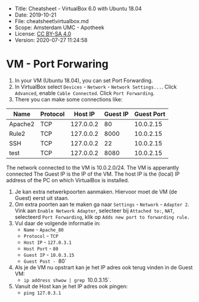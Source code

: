 * Title: Cheatsheet - VirtualBox 6.0 with Ubuntu 18.04
* Date: 2019-10-21
* File: cheatsheet\virtualbox.md
* Scope: Amsterdam UMC - Apotheek
* License: [CC BY-SA 4.0](https://creativecommons.org/licenses/by-sa/4.0/) 
* Version: 2020-07-27 11:24:58

# VM - Port Forwaring

1. In your VM (Ubuntu 18.04), you can set Port Forwarding.
1. In VirtualBox select `Devices` - `Network` - `Network Settings...`. Click `Advanced`, enable `Cable Connected`. Click `Port Forwarding`.
1. There you can make some connections like:

|Name|Protocol|Host IP|Guest IP|Guest Port|
|----|--------|-------|--------|----------|
|Apache2|TCP|127.0.0.2|80|10.0.2.15|Guest Port|
|Rule2  |TCP|127.0.0.2|8000|10.0.2.15|8000|
|SSH|TCP|127.0.0.2|22|10.0.2.15|22|
|test|TCP|127.0.0.2|8080|10.0.2.15|80|

The network connected to the VM is 10.0.2.0/24. The VM is apperantly connected 
The Guest IP is the IP of the VM. The host IP is the (local) IP address of the PC on which VirtualBox is installed.

1. Je kan extra netwerkpoorten aanmaken. Hiervoor moet de VM (de Guest) eerst uit staan.
1. Om extra poorten aan te maken ga naar `Settings` - `Network` - `Adapter 2`. Vink aan `Enable Network Adapter`, selecteer bij `Attached to:`, `NAT`, selecteerd `Port Forwarding`, klik op `Adds new port to forwarding rule.`
1. Vul daar de volgende informatie in:
    * `Name` - `Apache_80`
    * `Protocol` - `TCP`
    * `Host IP` - `127.0.3.1`
    * `Host Port` - `80`
    * `Guest IP` - `10.0.3.15`
    * `Guest Post - `80`
1. Als je de VM nu opstrart kan je het IP adres ook terug vinden in de Guest VM:
    * `ip address shwow | grep `10.0.3.15`.
1. Vanuit de Host kan je het IP adres ook pingen:
    *  `ping 127.0.3.1`






